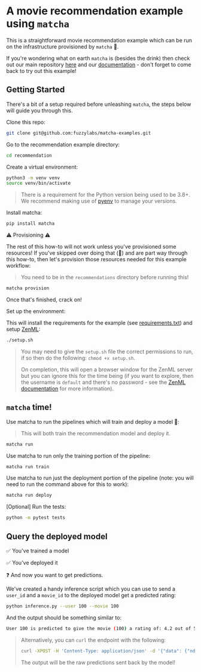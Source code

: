 # A movie recommendation example using `matcha`

This is a straightforward movie recommendation example which can be run on the infrastructure provisioned by `matcha` 🍵. 

If you're wondering what on earth `matcha` is (besides the drink) then check out our main repository [here](https://github.com/fuzzylabs/matcha) and our [documentation](LINK) - don't forget to come back to try out this example!

## Getting Started

There's a bit of a setup required before unleashing `matcha`, the steps below will guide you through this.

Clone this repo:

```bash
git clone git@github.com:fuzzylabs/matcha-examples.git
```

Go to the recommendation example directory:

```bash
cd recommendation
```

Create a virtual environment:

```bash
python3 -m venv venv 
source venv/bin/activate
```

> There is a requirement for the Python version being used to be 3.8+. We recommend making use of [pyenv](https://github.com/pyenv/pyenv) to manage your versions.

Install matcha:

```bash
pip install matcha
```

⚠️ Provisioning ⚠️
 
The rest of this how-to will not work unless you've provisioned some resources! If you've skipped over doing that (👀) and are part way through this how-to, then let's provision those resources needed for this example workflow:

> You need to be in the `recommendations` directory before running this!

```bash
matcha provision
```

Once that's finished, crack on!

Set up the environment:

This will install the requirements for the example (see [requirements.txt](requirements.txt)) and setup [ZenML](https://docs.zenml.io/getting-started/introduction):

```bash
./setup.sh
```

> You may need to give the `setup.sh` file the correct permissions to run, if so then do the following: `chmod +x setup.sh`.
>
> On completion, this will open a browser window for the ZenML server but you can ignore this for the time being (if you want to explore, then the username is `default` and there's no password - see the [ZenML documentation](https://docs.zenml.io/getting-started/introduction) for more information).

## `matcha` time!

Use matcha to run the pipelines which will train and deploy a model 🍵:

> This will both train the recommendation model and deploy it.

```bash
matcha run
```

Use matcha to run only the training portion of the pipeline:

```bash
matcha run train
```

Use matcha to run just the deployment portion of the pipeline (note: you will need to run the command above for this to work):

```bash
matcha run deploy
```

[Optional] Run the tests:
```bash
python -m pytest tests
```

## Query the deployed model

✅ You've trained a model 

✅ You've deployed it 

❓ And now you want to get predictions. 


We've created a handy inference script which you can use to send a `user_id` and a `movie_id` to the deployed model get a predicted rating:

```bash
python inference.py --user 100 --movie 100
```

And the output should be something similar to:

```bash
User 100 is predicted to give the movie (100) a rating of: 4.2 out of 5
```

> Alternatively, you can `curl` the endpoint with the following:
> ```bash
> curl -XPOST -H 'Content-Type: application/json' -d '{"data": {"ndarray": [{"iid": "302", "uid": "196"}]}}' <endpoint_url>
> ```
>
> The output will be the raw predictions sent back by the model!
